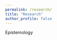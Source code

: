 ```yaml
---
permalink: /research/
title: "Research"
author_profile: false
---
```


<!-- <q>The philosopher's treatment of a question is like the treatment of an illness.</q>---<cite>Ludwig Wittgenstein, *Philosophical Investigations*, &sect;255</cite> -->

<!-- <q>If a man will begin with certainties, he shall end in doubts; but if he will be content to begin with doubts, he shall end in certainties.</q>---<cite>Francis Bacon, *The Advancement of Learning* (1605), bk. 1, ch. 5, sect. 8</cite> -->

<!-- <q>If you tried to doubt everything you would not get as far as doubting anything. The game of doubting itself presupposes certainty.</q>---<cite>Ludwig Wittgenstein, *On Certainty* (1969), &sect;115</cite> -->

<!-- <q>Philosophy aims at the logical clarification of thoughts. Philosophy is not a body of doctrine but an activity.</q>---<cite>Ludwig Wittgenstein, *Tractatus Logico-Philosophicus* (1921), &sect;4.112</cite> -->

Epistemology